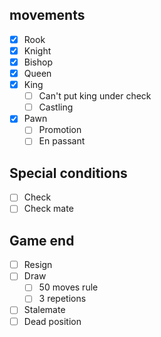 ## movements

- [x] Rook
- [x] Knight
- [x] Bishop
- [x] Queen
- [x] King
    - [ ] Can't put king under check
    - [ ] Castling
- [x] Pawn
    - [ ] Promotion
    - [ ] En passant

## Special conditions

- [ ] Check
- [ ] Check mate

## Game end

- [ ] Resign
- [ ] Draw
    - [ ] 50 moves rule
    - [ ] 3 repetions
- [ ] Stalemate
- [ ] Dead position
